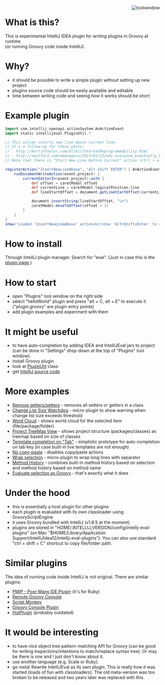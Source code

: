 <img src="https://raw.github.com/dkandalov/intellij_eval/master/toolwindow.png" alt="toolwindow" title="toolwindow" align="right" />

What is this?
=============

This is experimental IntelliJ IDEA plugin for writing plugins in Groovy at runtime<br/>
(or running Groovy code inside IntelliJ).


Why?
====
 - it should be possible to write a simple plugin without setting up new project
 - plugins source code should be easily available and editable
 - time between writing code and seeing how it works should be short


Example plugin
===============
```groovy
import com.intellij.openapi.actionSystem.AnActionEvent
import static intellijeval.PluginUtil.*

// This action inserts new line above current line.
// It's a follow-up for these posts:
//   http://martinfowler.com/bliki/InternalReprogrammability.html
//   http://nealford.com/memeagora/2013/01/22/why_everyone_eventually_hates_maven.html
// Note that there is "Start New Line Before Current" action (ctrl + alt + enter) which does almost the same thing.

registerAction("InsertNewLineAbove", "alt shift ENTER") { AnActionEvent event ->
	runDocumentWriteAction(event.project) {
		currentEditorIn(event.project).with {
			def offset = caretModel.offset
			def currentLine = caretModel.logicalPosition.line
			def lineStartOffset = document.getLineStartOffset(currentLine)

			document.insertString(lineStartOffset, "\n")
			caretModel.moveToOffset(offset + 1)
		}
	}
}
show("Loaded 'InsertNewLineAbove' action<br/>Use 'Alt+Shift+Enter' to run it")
```


How to install
===============
Through IntelliJ plugin manager. Search for "eval".
(Just in case this is the [plugin page](http://plugins.jetbrains.com/plugin?pr=idea&pluginId=7173).)


How to start
=============
 - open "Plugins" tool window on the right side
 - select "helloWorld" plugin and press "alt + C, alt + E" to execute it
   ("plugin.groovy" are plugin entry points)
 - add plugin examples and experiment with them


It might be useful
==================
 - to have auto-completion by adding IDEA and IntelliJEval jars to project
   (can be done in "Settings" drop-down at the top of "Plugins" tool window).
 - install Groovy plugin
 - look at [PluginUtil](https://github.com/dkandalov/intellij_eval/blob/master/src_groovy/intellijeval/PluginUtil.groovy) class
 - get [IntelliJ source code](https://github.com/JetBrains/intellij-community)


More examples
=============
 - [Remove getters/setters](https://gist.github.com/xhanin/4978948) - removes all setters or getters in a class
 - [Change List Size Watchdog](https://gist.github.com/dkandalov/5004622) - micro-plugin to show warning when change list size exceeds threshold
 - [Word Cloud](https://github.com/dkandalov/intellij-wordcloud) - shows world cloud for the selected item (file/package/folder)
 - [Project TreeMap View](https://github.com/dkandalov/project-treemap) - shows project structure (packages/classes) as treemap based on size of classes
 - [Template completion on "Tab"](https://gist.github.com/dkandalov/5222759) - simplistic prototype for auto-completion on tab key (in case built-in live templates are not enough)
 - [No copy-paste](https://gist.github.com/dkandalov/5430282) - disables copy/paste actions
 - [Wrap selection](https://gist.github.com/dkandalov/5129543) - micro-plugin to wrap long lines with separator
 - [Method History](https://github.com/dkandalov/history-slider-plugin) - combines built-in method history based on selection and method history based on method name
 - [Evaluate selection as Groovy](https://gist.github.com/dkandalov/5024580) - that's exactly what it does


Under the hood
===============
 - this is essentially a host plugin for other plugins
 - each plugin is evaluated with its own classloader using GroovyScriptEngine
 - it uses Groovy bundled with IntelliJ (v1.8.5 at the moment)
 - plugins are stored in "$HOME/.$INTELLIJ_VERSION/config/intellij-eval-plugins"
(on Mac "$HOME/Library/Application Support/IntelliJIdea12/intellij-eval-plugins").
You can also use standard "ctrl + shift + C" shortcut to copy file/folder path.


Similar plugins
===============
The idea of running code inside IntelliJ is not original. There are similar plugins:
 - [PMIP - Poor Mans IDE Plugin](http://plugins.intellij.net/plugin/?idea&pluginId=4571) (it's for Ruby)
 - [Remote Groovy Console](http://plugins.intellij.net/plugin/?id=5373)
 - [Script Monkey](http://plugins.intellij.net/plugin?pr=idea&pluginId=3674)
 - [Groovy Console Plugin](http://plugins.intellij.net/plugin?pr=idea&pluginId=4660)
 - [HotPlugin](http://plugins.intellij.net/plugin?pr=idea&pluginId=1020) (probably outdated)


It would be interesting
=======================
 - to have nice object tree pattern-matching API for Groovy (can be good for writing inspections/intentions to match/replace syntax tree).
 Or may be there is one and I just don't know about it.
 - use another language (e.g. Scala or Ruby).
 - go meta! Rewrite IntelliJEval as its own plugin. This is really how it was started (loads of fun with classloaders).
 The old meta-version was too broken to be released and two years later was replaced with this.
